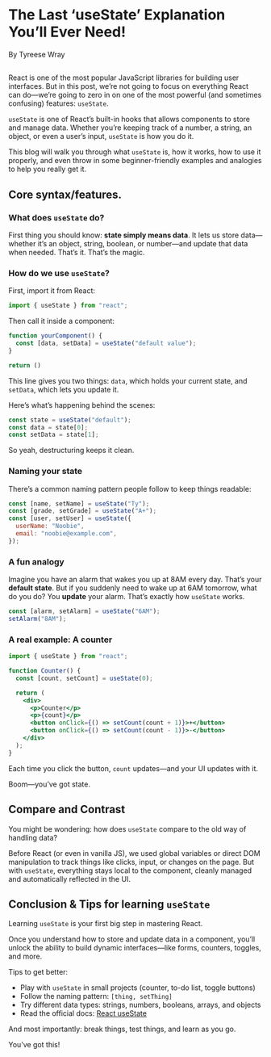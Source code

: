 # The Last ‘useState’ Explanation You’ll Ever Need!

By Tyreese Wray

##

React is one of the most popular JavaScript libraries for building user interfaces. But in this post, we’re not going to focus on everything React can do—we’re going to zero in on one of the most powerful (and sometimes confusing) features: `useState`.

`useState` is one of React’s built-in hooks that allows components to store and manage data. Whether you’re keeping track of a number, a string, an object, or even a user’s input, `useState` is how you do it.

This blog will walk you through what `useState` is, how it works, how to use it properly, and even throw in some beginner-friendly examples and analogies to help you really get it.

## Core syntax/features.

### What does `useState` do?

First thing you should know: **state simply means data**. It lets us store data—whether it’s an object, string, boolean, or number—and update that data when needed. That’s it. That’s the magic.

### How do we use `useState`?

First, import it from React:

```jsx
import { useState } from "react";
```

Then call it inside a component:

```jsx
function yourComponent() {
  const [data, setData] = useState("default value");
}

return ()
```

This line gives you two things: `data`, which holds your current state, and `setData`, which lets you update it.

Here’s what’s happening behind the scenes:

```jsx
const state = useState("default");
const data = state[0];
const setData = state[1];
```

So yeah, destructuring keeps it clean.

### Naming your state

There’s a common naming pattern people follow to keep things readable:

```jsx
const [name, setName] = useState("Ty");
const [grade, setGrade] = useState("A+");
const [user, setUser] = useState({
  userName: "Noobie",
  email: "noobie@example.com",
});
```

### A fun analogy

Imagine you have an alarm that wakes you up at 8AM every day. That’s your **default state**. But if you suddenly need to wake up at 6AM tomorrow, what do you do? You **update** your alarm. That’s exactly how `useState` works.

```jsx
const [alarm, setAlarm] = useState("6AM");
setAlarm("8AM");
```

### A real example: A counter

```jsx
import { useState } from "react";

function Counter() {
  const [count, setCount] = useState(0);

  return (
    <div>
      <p>Counter</p>
      <p>{count}</p>
      <button onClick={() => setCount(count + 1)}>+</button>
      <button onClick={() => setCount(count - 1)}>-</button>
    </div>
  );
}
```

Each time you click the button, `count` updates—and your UI updates with it.

Boom—you’ve got state.

## Compare and Contrast

You might be wondering: how does `useState` compare to the old way of handling data?

Before React (or even in vanilla JS), we used global variables or direct DOM manipulation to track things like clicks, input, or changes on the page. But with `useState`, everything stays local to the component, cleanly managed and automatically reflected in the UI.

## Conclusion & Tips for learning `useState`

Learning `useState` is your first big step in mastering React.

Once you understand how to store and update data in a component, you’ll unlock the ability to build dynamic interfaces—like forms, counters, toggles, and more.

Tips to get better:

- Play with `useState` in small projects (counter, to-do list, toggle buttons)
- Follow the naming pattern: `[thing, setThing]`
- Try different data types: strings, numbers, booleans, arrays, and objects
- Read the official docs: [React useState](https://reactjs.org/docs/hooks-state.html)

And most importantly: break things, test things, and learn as you go.

You’ve got this!

